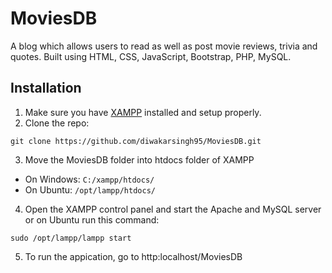# MoviesDB
A blog which allows users to read as well as post movie reviews, trivia and quotes.
Built using HTML, CSS, JavaScript, Bootstrap, PHP, MySQL.

## Installation

1. Make sure you have [XAMPP](https://www.apachefriends.org/index.html) installed and setup properly.
2. Clone the repo:
```
git clone https://github.com/diwakarsingh95/MoviesDB.git
```
3. Move the MoviesDB folder into htdocs folder of XAMPP
  - On Windows: ``` C:/xampp/htdocs/ ```
  - On Ubuntu: ``` /opt/lampp/htdocs/ ```
4. Open the XAMPP control panel and start the Apache and MySQL server or on Ubuntu run this command:
```
sudo /opt/lampp/lampp start
```
5. To run the appication, go to http:localhost/MoviesDB
